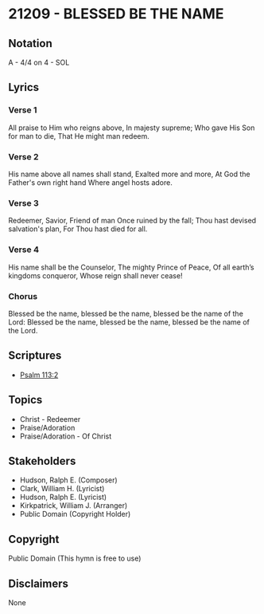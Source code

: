 # 21209 - BLESSED BE THE NAME

## Notation

A - 4/4 on 4 - SOL

## Lyrics

### Verse 1

All praise to Him who reigns above, In majesty supreme; Who gave His Son for man to die, That He might man redeem.

### Verse 2

His name above all names shall stand, Exalted more and more, At God the Father's own right hand Where angel hosts adore.

### Verse 3

Redeemer, Savior, Friend of man Once ruined by the fall; Thou hast devised salvation's plan, For Thou hast died for all.

### Verse 4

His name shall be the Counselor, The mighty Prince of Peace, Of all earth’s kingdoms conqueror, Whose reign shall never cease! 

### Chorus

Blessed be the name, blessed be the name, blessed be the name of the Lord: Blessed be the name, blessed be the name, blessed be the name of the Lord.


## Scriptures

- [Psalm 113:2](https://www.biblegateway.com/passage/?search=Psalm%20113%3A2)

## Topics

- Christ - Redeemer
- Praise/Adoration
- Praise/Adoration - Of Christ

## Stakeholders

- Hudson, Ralph E. (Composer)
- Clark, William H. (Lyricist)
- Hudson, Ralph E. (Lyricist)
- Kirkpatrick, William J. (Arranger)
- Public Domain (Copyright Holder)

## Copyright

Public Domain
(This hymn is free to use)

## Disclaimers

None

